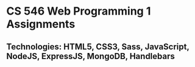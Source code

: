 # CS 546 Web Programming 1 Assignments

## Technologies: HTML5, CSS3, Sass, JavaScript, NodeJS, ExpressJS, MongoDB, Handlebars
